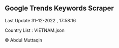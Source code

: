 

## Google Trends Keywords Scraper 
 
Last Update 31-12-2022 , 17:58:16

Country List :
VIETNAM.json



© Abdul Muttaqin 
